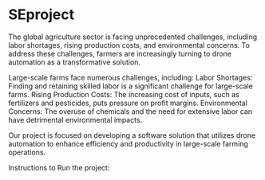 # SEproject

The global agriculture sector is facing unprecedented challenges, including labor shortages, rising production costs, and environmental concerns. To address these challenges, farmers are increasingly turning to drone automation as a transformative solution. 

Large-scale farms face numerous challenges, including:
Labor Shortages: Finding and retaining skilled labor is a significant challenge for large-scale farms.
Rising Production Costs: The increasing cost of inputs, such as fertilizers and pesticides, puts pressure on profit margins.
Environmental Concerns: The overuse of chemicals and the need for extensive labor can have detrimental environmental impacts.

Our project is focused on developing a software solution that utilizes drone automation to enhance efficiency and productivity in large-scale farming operations.

Instructions to Run the project:




